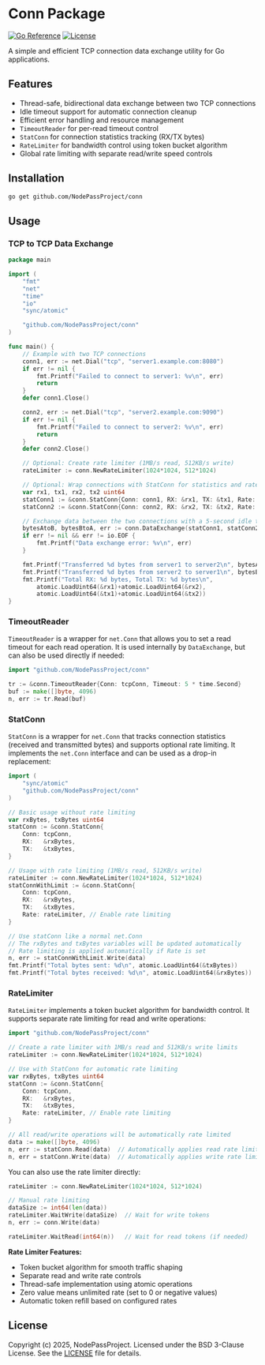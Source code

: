 # Conn Package

[![Go Reference](https://pkg.go.dev/badge/github.com/NodePassProject/conn.svg)](https://pkg.go.dev/github.com/NodePassProject/conn)
[![License](https://img.shields.io/badge/License-BSD_3--Clause-blue.svg)](https://opensource.org/licenses/BSD-3-Clause)

A simple and efficient TCP connection data exchange utility for Go applications.

## Features

- Thread-safe, bidirectional data exchange between two TCP connections
- Idle timeout support for automatic connection cleanup
- Efficient error handling and resource management
- `TimeoutReader` for per-read timeout control
- `StatConn` for connection statistics tracking (RX/TX bytes)
- `RateLimiter` for bandwidth control using token bucket algorithm
- Global rate limiting with separate read/write speed controls

## Installation

```bash
go get github.com/NodePassProject/conn
```

## Usage

### TCP to TCP Data Exchange

```go
package main

import (
    "fmt"
    "net"
    "time"
    "io"
    "sync/atomic"

    "github.com/NodePassProject/conn"
)

func main() {
    // Example with two TCP connections
    conn1, err := net.Dial("tcp", "server1.example.com:8080")
    if err != nil {
        fmt.Printf("Failed to connect to server1: %v\n", err)
        return
    }
    defer conn1.Close()

    conn2, err := net.Dial("tcp", "server2.example.com:9090")
    if err != nil {
        fmt.Printf("Failed to connect to server2: %v\n", err)
        return
    }
    defer conn2.Close()

    // Optional: Create rate limiter (1MB/s read, 512KB/s write)
    rateLimiter := conn.NewRateLimiter(1024*1024, 512*1024)

    // Optional: Wrap connections with StatConn for statistics and rate limiting
    var rx1, tx1, rx2, tx2 uint64
    statConn1 := &conn.StatConn{Conn: conn1, RX: &rx1, TX: &tx1, Rate: rateLimiter}
    statConn2 := &conn.StatConn{Conn: conn2, RX: &rx2, TX: &tx2, Rate: rateLimiter}

    // Exchange data between the two connections with a 5-second idle timeout
    bytesAtoB, bytesBtoA, err := conn.DataExchange(statConn1, statConn2, 5*time.Second)
    if err != nil && err != io.EOF {
        fmt.Printf("Data exchange error: %v\n", err)
    }

    fmt.Printf("Transferred %d bytes from server1 to server2\n", bytesAtoB)
    fmt.Printf("Transferred %d bytes from server2 to server1\n", bytesBtoA)
    fmt.Printf("Total RX: %d bytes, Total TX: %d bytes\n", 
        atomic.LoadUint64(&rx1)+atomic.LoadUint64(&rx2),
        atomic.LoadUint64(&tx1)+atomic.LoadUint64(&tx2))
}
```

### TimeoutReader

`TimeoutReader` is a wrapper for `net.Conn` that allows you to set a read timeout for each read operation. It is used internally by `DataExchange`, but can also be used directly if needed:

```go
import "github.com/NodePassProject/conn"

tr := &conn.TimeoutReader{Conn: tcpConn, Timeout: 5 * time.Second}
buf := make([]byte, 4096)
n, err := tr.Read(buf)
```

### StatConn

`StatConn` is a wrapper for `net.Conn` that tracks connection statistics (received and transmitted bytes) and supports optional rate limiting. It implements the `net.Conn` interface and can be used as a drop-in replacement:

```go
import (
    "sync/atomic"
    "github.com/NodePassProject/conn"
)

// Basic usage without rate limiting
var rxBytes, txBytes uint64
statConn := &conn.StatConn{
    Conn: tcpConn,
    RX:   &rxBytes,
    TX:   &txBytes,
}

// Usage with rate limiting (1MB/s read, 512KB/s write)
rateLimiter := conn.NewRateLimiter(1024*1024, 512*1024)
statConnWithLimit := &conn.StatConn{
    Conn: tcpConn,
    RX:   &rxBytes,
    TX:   &txBytes,
    Rate: rateLimiter, // Enable rate limiting
}

// Use statConn like a normal net.Conn
// The rxBytes and txBytes variables will be updated automatically
// Rate limiting is applied automatically if Rate is set
n, err := statConnWithLimit.Write(data)
fmt.Printf("Total bytes sent: %d\n", atomic.LoadUint64(&txBytes))
fmt.Printf("Total bytes received: %d\n", atomic.LoadUint64(&rxBytes))
```

### RateLimiter

`RateLimiter` implements a token bucket algorithm for bandwidth control. It supports separate rate limiting for read and write operations:

```go
import "github.com/NodePassProject/conn"

// Create a rate limiter with 1MB/s read and 512KB/s write limits
rateLimiter := conn.NewRateLimiter(1024*1024, 512*1024)

// Use with StatConn for automatic rate limiting
var rxBytes, txBytes uint64
statConn := &conn.StatConn{
    Conn: tcpConn,
    RX:   &rxBytes,
    TX:   &txBytes,
    Rate: rateLimiter, // Enable rate limiting
}

// All read/write operations will be automatically rate limited
data := make([]byte, 4096)
n, err := statConn.Read(data)  // Automatically applies read rate limit
n, err = statConn.Write(data)  // Automatically applies write rate limit
```

You can also use the rate limiter directly:

```go
rateLimiter := conn.NewRateLimiter(1024*1024, 512*1024)

// Manual rate limiting
dataSize := int64(len(data))
rateLimiter.WaitWrite(dataSize)  // Wait for write tokens
n, err := conn.Write(data)

rateLimiter.WaitRead(int64(n))   // Wait for read tokens (if needed)
```

**Rate Limiter Features:**
- Token bucket algorithm for smooth traffic shaping
- Separate read and write rate controls
- Thread-safe implementation using atomic operations
- Zero value means unlimited rate (set to 0 or negative values)
- Automatic token refill based on configured rates

## License

Copyright (c) 2025, NodePassProject. Licensed under the BSD 3-Clause License.
See the [LICENSE](LICENSE) file for details.